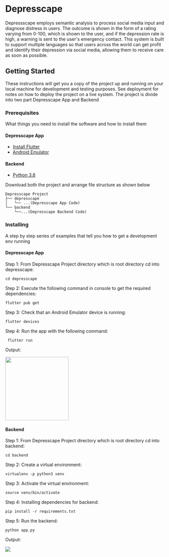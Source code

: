 # Depresscape

Depressscape employs semantic analysis to process social media input and diagnose distress in users. The outcome is shown in the form of a rating varying from 0-100, which is shown to the user, and if the depression rate is high, a warning is sent to the user's emergency contact. This system is built to support multiple languages so that users across the world can get profit and identify their depression via social media, allowing them to receive care as soon as possible.

## Getting Started

These instructions will get you a copy of the project up and running on your local machine for development and testing purposes. See deployment for notes on how to deploy the project on a live system. The project is divide into two part Depresscape App and Backend

### Prerequisites

What things you need to install the software and how to install them

#### Depresscape App

<ul>
<li><a href="https://flutter.dev/docs/get-started/install/windows#get-the-flutter-sdk">Install Flutter</a></li>
<li><a href="https://flutter.dev/docs/get-started/install/windows#android-setup">Android Emulator</a></li>
</ul>

#### Backend

<ul>
<li><a href="https://www.python.org/downloads/release/python-3810/">Python 3.8</a></li>
</ul>

Download both the project and arrange file structure as shown below

```
Depresscape Project
├── depresscape
│   └── ...(Depresscape App Code)
└── backend
    └──...(Depresscape Backend Code)

```

### Installing

A step by step series of examples that tell you how to get a development env running

#### Depresscape App

Step 1:
From Depresscape Project directory which is root directory cd into depresscape:

```
cd depresscape
```

Step 2:
Execute the following command in console to get the required dependencies:

```
flutter pub get
```

Step 3:
Check that an Android Emulator device is running:

```
flutter devices
```

Step 4:
Run the app with the following command:

```
 flutter run
```

Output:

<img src="https://drive.google.com/uc?export=view&id=1FyhHS3SjzHVbyxdxqw1lbH0D2oYfXj6-" width="200" />

#### Backend

Step 1:
From Depresscape Project directory which is root directory cd into backend:

```
cd backend
```

Step 2:
Create a virtual environment:

```
virtualenv -p python3 venv
```

Step 3:
Activate the virtual environment:

```
source venv/bin/activate
```

Step 4:
Installing dependencies for backend:

```
pip install -r requirements.txt
```

Step 5:
Run the backend:

```
python app.py
```

Output:

<img src="https://drive.google.com/uc?export=view&id=1la-pu8okqrePr5WbUCl8Pk38jy_ogDJj"  />

